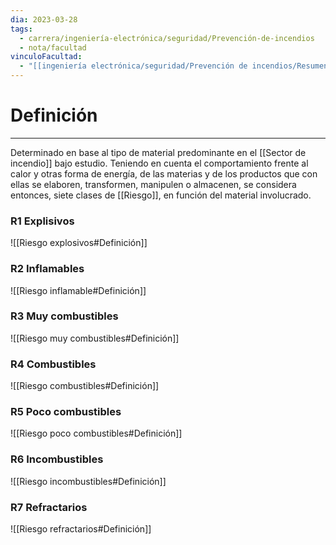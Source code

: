 ```yaml
---
dia: 2023-03-28
tags:
  - carrera/ingeniería-electrónica/seguridad/Prevención-de-incendios
  - nota/facultad
vinculoFacultad:
  - "[[ingeniería electrónica/seguridad/Prevención de incendios/Resumen.md]]"
---
```

# Definición
---
Determinado en base al tipo de material predominante en el [[Sector de incendio]] bajo estudio. Teniendo en cuenta el comportamiento frente al calor y otras forma de energía, de las materias y de los productos que con ellas se elaboren, transformen, manipulen o almacenen, se considera entonces, siete clases de [[Riesgo]], en función del material involucrado.

### R1 Explisivos
![[Riesgo explosivos#Definición]]

### R2 Inflamables
![[Riesgo inflamable#Definición]]

### R3 Muy combustibles
![[Riesgo muy combustibles#Definición]]

### R4 Combustibles
![[Riesgo combustibles#Definición]]

### R5 Poco combustibles
![[Riesgo poco combustibles#Definición]]

### R6 Incombustibles
![[Riesgo incombustibles#Definición]]

### R7 Refractarios
![[Riesgo refractarios#Definición]]

